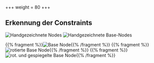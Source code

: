 +++
weight = 80
+++

## Erkennung der Constraints

![Handgezeichnete Nodes](images/rotation.png)
![Handgezeichnete Base-Nodes](images/translation.png)

{{% fragment %}}![Base Node](images/pipe_nodes.png){{% /fragment %}}
{{% fragment %}}![rotierte Base Node](images/pipe_constraints.png){{% /fragment %}}
{{% fragment %}}![rot. und gespiegelte Base Node](images/81_1_2.png){{% /fragment %}}
